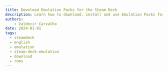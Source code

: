 ```yaml
---
title: Download Emulation Packs for the Steam Deck
description: Learn how to download, install and use Emulation Packs for your Steam Deck.
authors:
    - Valdecir Carvalho
date: 2024-01-01
tags:
  - steamdeck
  - english
  - emulation
  - steam-deck-emulation
  - download
  - roms
---
```

